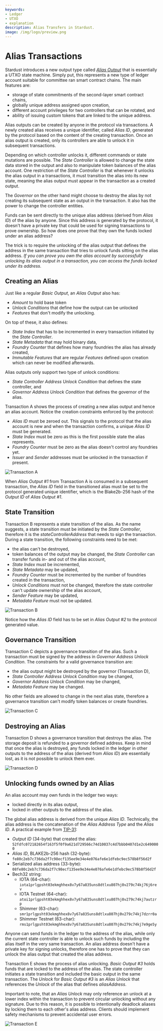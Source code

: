 ```yaml
---
keywords:
- Ledger
- UTXO
- explanation
description: Alias Transfers in Stardust.  
image: /img/logo/preview.png
---
```


# Alias Transactions

Stardust introduces a new output type called [_Alias Output_](https://github.com/lzpap/tips/blob/master/tips/TIP-0018/tip-0018.md#alias-output) that is essentially a UTXO state machine. Simply put, this
represents a new type of ledger account suitable for committee ran smart contract chains. The main features are:

- storage of state commitments of the second-layer smart contract chains,
- globally unique address assigned upon creation,
- different account privileges for two controllers that can be rotated, and
- ability of issuing custom tokens that are linked to the unique address.

Alias outputs can be created by anyone in the protocol via transactions. A newly created alias receives a unique
identifier, called _Alias ID_, generated by the protocol based on the content of the creating transaction. Once an alias
output is created, only its controllers are able to unlock it in subsequent transactions.

Depending on which controller unlocks it, different commands or state mutations are possible. The _State Controller_ is
allowed to change the state data stored in the output and also to manipulate token balances of the alias account. One
restriction of the _State Controller_ is that whenever it unlocks the alias output in a transactions, it must transition
the alias into its new state, meaning the alias output must appear in the transaction as a created output.

The _Governor_ on the other hand might choose to destroy the alias by not creating its subsequent state as an output in
the transaction. It also has the power to change the controller entities.

Funds can be sent directly to the unique alias address (derived from _Alias ID_) of the alias by anyone. Since this
address is generated by the protocol, it doesn't have a private key that could be used for signing transactions to prove
ownership. So how does one prove that they own the funds locked under an alias address?

The trick is to require the unlocking of the alias output that defines the address in the same transaction that tries
to unlock funds sitting on the alias address. _If you can prove you own the alias account by successfully unlocking its
alias output in a transaction, you can access the funds locked under its address._

## Creating an Alias

Just like a regular _Basic Output_, an _Alias Output_ also has:
 - _Amount_ to hold base token
 - _Unlock Conditions_ that define how the output can be unlocked
 - _Features_ that don't modify the unlocking.

On top of these, it also defines:
 - _State Index_ that has to be incremented in every transaction initiated by the _State Controller_.
 - _State Metadata_ that may hold binary data,
 - _Foundry Counter_ that defines how many foundries the alias has already created,
 - _Immutable Features_ that are regular _Features_ defined upon creation which can never be modified afterwards.

Alias outputs only support two type of unlock conditions:
 - _State Controller Address Unlock Condition_ that defines the state controller,  and
 - _Governor Address Unlock Condition_ that defines the governor of the alias.

Transaction A shows the process of creating a new alias output and hence an alias account. Notice the creation
constraints enforced by the protocol:
 - _Alias ID_ must be zeroed out. This signals to the protocol that the alias account is new and when the transaction confirms,
   a unique _Alias ID_ must be generated.
 - _State Index_ must be zero as this is the first possible state the alias represents.
 - _Foundry Counter_ must be zero as the alias doesn't control any foundries yet.
 - _Issuer_ and _Sender_ addresses must be unlocked in the transaction if present.

![Transaction A](/img/protocol/alias/tx_A.png)

When _Alias Output #1_ from Transaction A is consumed in a subsequent transaction, the _Alias ID_ field in the
transitioned alias must be set to the protocol generated unique identifier, which is the Blake2b-256 hash of the
_Output ID_ of _Alias Output #1_.

## State Transition

Transaction B represents a state transition of the alias. As the name suggests, a state transition must be initiated
by the _State Controller_, therefore it is the _stateControllerAddress_ that needs to sign the transaction. During a
state transition, the following constraints need to be met:
 - the alias can't be destroyed,
 - token balances of the output may be changed, the _State Controller_ can transfer funds in- and out of the alias account,
 - _State Index_ must be incremented,
 - _State Metadata_ may be updated,
 - _Foundry Counter_ must be incremented by the number of foundries created in the transaction,
 - _Unlock Conditions_ must not be changed, therefore the state controller can't update ownership of the alias account,
 - _Sender Feature_ may be updated,
 - _Metadata Feature_ must not be updated.

![Transaction B](/img/protocol/alias/tx_B.png)

Notice how the _Alias ID_ field has to be set in _Alias Output #2_ to the protocol generated value.

## Governance Transition

Transaction C depicts a governance transition of the alias. Such a transaction must be signed by the address in
_Governor Address Unlock Condition_. The constraints for a valid governance transition are:
 - the alias output might be destroyed by the governor (Transaction D),
 - _State Controller Address Unlock Condition_ may be changed,
 - _Governor Address Unlock Condition_ may be changed,
 - _Metadata Feature_ may be changed.

No other fields are allowed to change in the next alias state, therefore a governance transition can't modify token
balances or create foundries.

![Transaction C](/img/protocol/alias/tx_C.png)

## Destroying an Alias

Transaction D shows a governance transition that destroys the alias. The storage deposit is refunded to a governor
defined address. Keep in mind that once the alias is destroyed, any funds locked in the ledger in other outputs to the
address of the alias (derived from _Alias ID_) are essentially lost, as it is not possible to unlock them ever.

![Transaction D](/img/protocol/alias/tx_D.png)

## Unlocking funds owned by an Alias

An alias account may own funds in the ledger two ways:
 - locked directly in its alias output,
 - locked in other outputs to the address of the alias.

The global alias address is derived from the unique _Alias ID_. Technically, the alias address is the concatenation of
the _Alias Address Type_ and the _Alias ID_. A practical example from [TIP-31](https://github.com/iotaledger/tips/blob/add-smr-hrps/tips/TIP-0031/tip-0031.md):
 - _Output ID_ (34-byte) that created the alias: `52fdfc072182654f163f5f0f9a621d729566c74d10037c4d7bbb0407d1e2c6490000`
 - _Alias ID_, BLAKE2b-256 hash (32-byte): `fe80c2eb7c736da2f7c98ecf135ee9e34e4e076afe6e1dfebc9ec578b8f56d2f`
 - Serialized alias address (33-byte): `08fe80c2eb7c736da2f7c98ecf135ee9e34e4e076afe6e1dfebc9ec578b8f56d2f`
 - Bech32 string:
    - IOTA (64-char): `iota1prlgpsht03ekmghhex8v7y67a835uns8dtlxu807hj0v279c74kj76j6rev`
    - IOTA Testnet (64-char): `atoi1prlgpsht03ekmghhex8v7y67a835uns8dtlxu807hj0v279c74kj7autzrp`
    - Shimmer (63-char): `smr1prlgpsht03ekmghhex8v7y67a835uns8dtlxu807hj0v279c74kj7dzrr0a`
    - Shimmer Testnet (63-char): `rms1prlgpsht03ekmghhex8v7y67a835uns8dtlxu807hj0v279c74kj7e9ge5y`

Anyone can send funds in the ledger to the address of the alias, while only the current state controller is able to
unlock such funds by including the alias itself in the very same transaction. An alias address doesn't have
a private key for signing unlocks, therefore one has to prove that they can unlock the alias output that created the
alias address.

Transaction E shows the process of alias unlocking. _Basic Output #3_ holds funds that are locked to the address of the
alias. The state controller initiates a state transition and included the basic output in the same transaction.
The _Unlock_ for _Basic Output #3_ is an _Alias Unlock_ that references the _Unlock_ of the alias that defines _aliasAddress_.

Important to note, that an _Alias Unlock_ may only reference an unlock at a lower index within the transaction to
prevent circular unlocking without any signature. Due to this reason, it is possible to intentionally deadlock aliases
by locking them to each other's alias address. Clients should implement safety mechanisms to prevent accidental user errors.

![Transaction E](/img/protocol/alias/tx_E.png)
